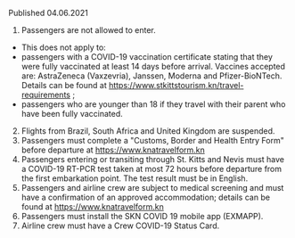 Published 04.06.2021
1. Passengers are not allowed to enter.
- This does not apply to:
- passengers with a COVID-19 vaccination certificate stating that they were fully vaccinated at least 14 days before arrival. Vaccines accepted are: AstraZeneca (Vaxzevria), Janssen, Moderna and Pfizer-BioNTech. Details can be found at <a target="_blank" href="https://www.stkittstourism.kn/travel-requirements">https://www.stkittstourism.kn/travel-requirements</a> ;
 - passengers who are younger than 18 if they travel with their parent who have been fully vaccinated.
2. Flights from Brazil, South Africa and United Kingdom are suspended.
3. Passengers must complete a "Customs, Border and Health Entry Form" before departure at <a href="https://www.knatravelform.kn">https://www.knatravelform.kn</a> 
4. Passengers entering or transiting through St. Kitts and Nevis must have a COVID-19 RT-PCR test taken at most 72 hours before departure from the first embarkation point. The test result must be in English.
5. Passengers and airline crew are subject to medical screening and must have a confirmation of an approved accommodation; details can be found at <a href="https://www.knatravelform.kn">https://www.knatravelform.kn</a> 
6. Passengers must install the SKN COVID 19 mobile app (EXMAPP).
7. Airline crew must have a Crew COVID-19 Status Card.

